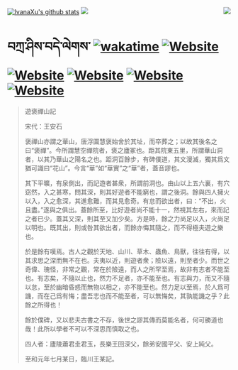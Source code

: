 [![IvanaXu's github stats](https://github-readme-stats.vercel.app/api?username=IvanaXu&theme=codeSTACKr)](https://github.com/anuraghazra/github-readme-stats)
<img align="right" src="https://github-readme-stats.vercel.app/api/top-langs/?username=IvanaXu&langs_count=8&theme=codeSTACKr" />
<img src="https://github-readme-stats.vercel.app/api/wakatime?username=IvanaXu&layout=compact&langs_count=8&theme=codeSTACKr&custom_title=Programming&nbsp;Times&nbsp;(Since&nbsp;Jul.29.2021)&range=all_time" />
# བཀྲ་ཤིས་བདེ་ལེགས་	[![wakatime](https://wakatime.com/badge/user/5043ee4a-e361-4607-9d47-d557f2005d05.svg)](https://wakatime.com/@5043ee4a-e361-4607-9d47-d557f2005d05)	[![Website](https://img.shields.io/website?label=&up_color=orange&up_message=Tianchi&url=https%3A%2F%2Fshields.io)](https://tianchi.aliyun.com/home/science/scienceDetail?userId=1095279182618)	[![Website](https://img.shields.io/website?label=&up_color=green&up_message=Yuque&url=https%3A%2F%2Fshields.io)](https://www.yuque.com/ivanaxu)	[![Website](https://img.shields.io/website?label=&up_color=yellow&up_message=Leetcode&url=https%3A%2F%2Fshields.io)](https://leetcode.cn/u/ivanaxu)	[![Website](https://img.shields.io/website?label=&up_color=violet&up_message=AIstudio&url=https%3A%2F%2Fshields.io)](https://aistudio.baidu.com/aistudio/personalcenter/thirdview/979775)	[![Website](https://img.shields.io/website?label=&up_color=red&up_message=Gitee&url=https%3A%2F%2Fshields.io)](https://gitee.com/IvanaXu)
> 遊褒禪山記
> 
> 宋代：王安石 
> 
> 褒禪山亦謂之華山，唐浮圖慧褒始舍於其址，而卒葬之；以故其後名之曰“褒禪”。今所謂慧空禪院者，褒之廬冢也。距其院東五里，所謂華山洞者，以其乃華山之陽名之也。距洞百餘步，有碑僕道，其文漫滅，獨其爲文猶可識曰“花山”。今言“華”如“華實”之“華”者，蓋音謬也。
> 
> 其下平曠，有泉側出，而記遊者甚衆，所謂前洞也。由山以上五六裏，有穴窈然，入之甚寒，問其深，則其好遊者不能窮也，謂之後洞。餘與四人擁火以入，入之愈深，其進愈難，而其見愈奇。有怠而欲出者，曰：“不出，火且盡。”遂與之俱出。蓋餘所至，比好遊者尚不能十一，然視其左右，來而記之者已少。蓋其又深，則其至又加少矣。方是時，餘之力尚足以入，火尚足以明也。既其出，則或咎其欲出者，而餘亦悔其隨之，而不得極夫遊之樂也。
> 
> 於是餘有嘆焉。古人之觀於天地、山川、草木、蟲魚、鳥獸，往往有得，以其求思之深而無不在也。夫夷以近，則遊者衆；險以遠，則至者少。而世之奇偉、瑰怪，非常之觀，常在於險遠，而人之所罕至焉，故非有志者不能至也。有志矣，不隨以止也，然力不足者，亦不能至也。有志與力，而又不隨以怠，至於幽暗昏惑而無物以相之，亦不能至也。然力足以至焉，於人爲可譏，而在己爲有悔；盡吾志也而不能至者，可以無悔矣，其孰能譏之乎？此餘之所得也！
> 
> 餘於僕碑，又以悲夫古書之不存，後世之謬其傳而莫能名者，何可勝道也哉！此所以學者不可以不深思而慎取之也。
> 
> 四人者：廬陵蕭君圭君玉，長樂王回深父，餘弟安國平父、安上純父。
> 
> 至和元年七月某日，臨川王某記。
>

